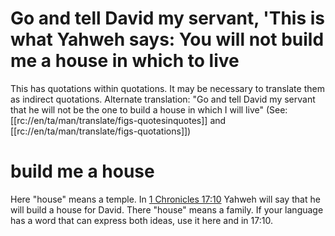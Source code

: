 # Go and tell David my servant, 'This is what Yahweh says: You will not build me a house in which to live

This has quotations within quotations. It may be necessary to translate them as indirect quotations. Alternate translation: "Go and tell David my servant that he will not be the one to build a house in which I will live" (See: [[rc://en/ta/man/translate/figs-quotesinquotes]] and [[rc://en/ta/man/translate/figs-quotations]])

# build me a house

Here "house" means a temple. In [1 Chronicles 17:10](../17/10.md) Yahweh will say that he will build a house for David. There "house" means a family. If your language has a word that can express both ideas, use it here and in 17:10.

